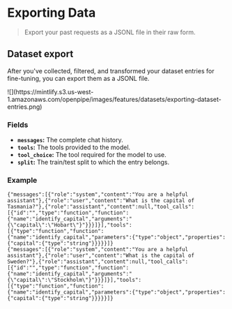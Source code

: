 # Exporting Data

>  Export your past requests as a JSONL file in their raw form.

## Dataset export

After you've collected, filtered, and transformed your dataset entries for fine-tuning, you can export them as a JSONL file.

<Frame>![](https://mintlify.s3.us-west-1.amazonaws.com/openpipe/images/features/datasets/exporting-dataset-entries.png)</Frame>

### Fields

* **`messages`:** The complete chat history.
* **`tools`:** The tools provided to the model.
* **`tool_choice`:** The tool required for the model to use.
* **`split`:** The train/test split to which the entry belongs.

### Example

```jsonl
{"messages":[{"role":"system","content":"You are a helpful assistant"},{"role":"user","content":"What is the capital of Tasmania?"},{"role":"assistant","content":null,"tool_calls":[{"id":"","type":"function","function":{"name":"identify_capital","arguments":"{\"capital\":\"Hobart\"}"}}}]}],"tools":[{"type":"function","function":{"name":"identify_capital","parameters":{"type":"object","properties":{"capital":{"type":"string"}}}}}]}
{"messages":[{"role":"system","content":"You are a helpful assistant"},{"role":"user","content":"What is the capital of Sweden?"},{"role":"assistant","content":null,"tool_calls":[{"id":"","type":"function","function":{"name":"identify_capital","arguments":"{\"capital\":\"Stockholm\"}"}}}]}],"tools":[{"type":"function","function":{"name":"identify_capital","parameters":{"type":"object","properties":{"capital":{"type":"string"}}}}}]}
```
